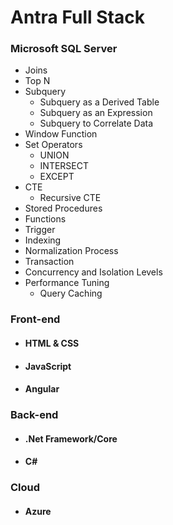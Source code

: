 # Antra Full Stack

### Microsoft SQL Server

- Joins
- Top N
- Subquery
  - Subquery as a Derived Table
  - Subquery as an Expression
  - Subquery to Correlate Data
- Window Function
- Set Operators
  - UNION
  - INTERSECT
  - EXCEPT
- CTE
  - Recursive CTE
- Stored Procedures
- Functions
- Trigger
- Indexing
- Normalization Process 
- Transaction
- Concurrency and Isolation Levels
- Performance Tuning
  - Query Caching

### Front-end

- #### HTML & CSS
- #### JavaScript
- #### Angular

### Back-end

- #### .Net Framework/Core
- #### C#

### Cloud

- #### Azure



